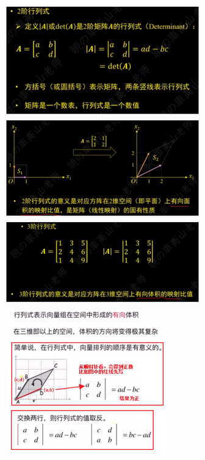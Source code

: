 ![](../photo/Pasted%20image%2020240220184907.png)

![](../photo/Pasted%20image%2020240220185018.png)

![](../photo/Pasted%20image%2020240220185035.png)

![](../photo/Pasted%20image%2020240308123315.png)
